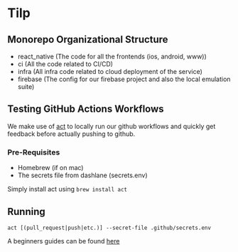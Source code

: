 # Tilp

## Monorepo Organizational Structure

- react_native (The code for all the frontends (ios, android, www))
- ci (All the code related to CI/CD)
- infra (All infra code related to cloud deployment of the service)
- firebase (The config for our firebase project and also the local emulation suite)

## Testing GitHub Actions Workflows

We make use of [act](https://github.com/nektos/act) to locally run our github workflows and quickly get feedback before actually pushing to github.

### Pre-Requisites

- Homebrew (if on mac)
- The secrets file from dashlane (secrets.env)

Simply install act using `brew install act`

## Running

`act [(pull_request|push|etc.)] --secret-file .github/secrets.env`

A beginners guides can be found [here](https://nektosact.com/beginner/index.html)
